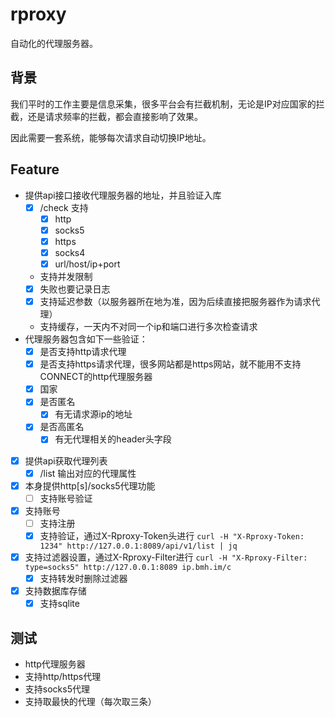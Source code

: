 # rproxy

自动化的代理服务器。

## 背景
我们平时的工作主要是信息采集，很多平台会有拦截机制，无论是IP对应国家的拦截，还是请求频率的拦截，都会直接影响了效果。

因此需要一套系统，能够每次请求自动切换IP地址。

## Feature
- 提供api接口接收代理服务器的地址，并且验证入库
  - [x] /check 支持
    - [x] http
    - [x] socks5
    - [x] https
    - [x] socks4
    - [x] url/host/ip+port
  - 支持并发限制
  - [x] 失败也要记录日志
  - [x] 支持延迟参数（以服务器所在地为准，因为后续直接把服务器作为请求代理）
  - 支持缓存，一天内不对同一个ip和端口进行多次检查请求
- 代理服务器包含如下一些验证：
  - [x] 是否支持http请求代理
  - [x] 是否支持https请求代理，很多网站都是https网站，就不能用不支持CONNECT的http代理服务器
  - [x] 国家
  - [x] 是否匿名
    - [x] 有无请求源ip的地址
  - [x] 是否高匿名
    - [x] 有无代理相关的header头字段
- [x] 提供api获取代理列表
  - [x] /list 输出对应的代理属性
- [x] 本身提供http[s]/socks5代理功能
  - [ ] 支持账号验证
- [x] 支持账号
  - [ ] 支持注册
  - [x] 支持验证，通过X-Rproxy-Token头进行 ```curl -H "X-Rproxy-Token: 1234" http://127.0.0.1:8089/api/v1/list | jq```
- [x] 支持过滤器设置，通过X-Rproxy-Filter进行 ```curl -H "X-Rproxy-Filter: type=socks5" http://127.0.0.1:8089 ip.bmh.im/c```
  - [x] 支持转发时删除过滤器
- [x] 支持数据库存储
  - [x] 支持sqlite

## 测试
- http代理服务器
- 支持http/https代理
- 支持socks5代理
- 支持取最快的代理（每次取三条）